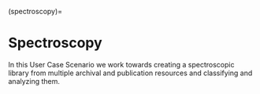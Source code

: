 (spectroscopy)=
# Spectroscopy

In this User Case Scenario we work towards creating a spectroscopic library
from multiple archival and publication resources and classifying and analyzing
them.
